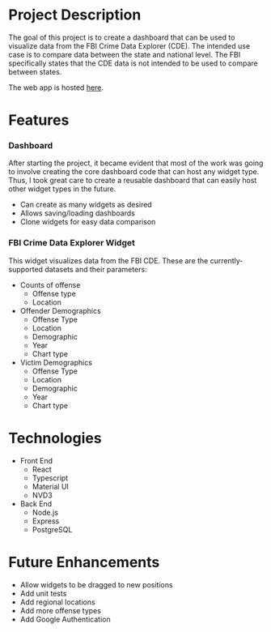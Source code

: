 # Project Description

The goal of this project is to create a dashboard that can be used to visualize data from the FBI Crime Data Explorer (CDE). The intended use case is to compare data between the state and national level. The FBI specifically states that the CDE data is not intended to be used to compare between states.

The web app is hosted [here](http://crime-dboard.herokuapp.com/).

# Features

### Dashboard
After starting the project, it became evident that most of the work was going to involve creating the core dashboard code that can host any widget type. Thus, I took great care to create a reusable dashboard that can easily host other widget types in the future.
* Can create as many widgets as desired
* Allows saving/loading dashboards
* Clone widgets for easy data comparison

### FBI Crime Data Explorer Widget
This widget visualizes data from the FBI CDE.
These are the currently-supported datasets and their parameters:
* Counts of offense
  * Offense type
  * Location
* Offender Demographics
  * Offense Type
  * Location
  * Demographic
  * Year
  * Chart type
* Victim Demographics
  * Offense Type
  * Location
  * Demographic
  * Year
  * Chart type

# Technologies
* Front End
  * React
  * Typescript
  * Material UI
  * NVD3
* Back End
  * Node.js
  * Express
  * PostgreSQL

# Future Enhancements
* Allow widgets to be dragged to new positions
* Add unit tests
* Add regional locations
* Add more offense types
* Add Google Authentication

